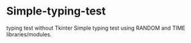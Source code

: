 # Simple-typing-test
typing test without Tkinter
Simple typing test using RANDOM and TIME libraries/modules. 
